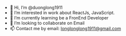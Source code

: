 - 👋 Hi, I’m @duonglong1911
- 👀 I’m interested in work about ReactJs, JavaScript.
- 🌱 I’m currently learning be a FronEnd Developer
- 💞️ I’m looking to collaborate on Email
- 📫 Contact me by email: longlonglong1911@gmail.com 

<!---
duonglong1911/duonglong1911 is a ✨ special ✨ repository because its `README.md` (this file) appears on your GitHub profile.
You can click the Preview link to take a look at your changes.
--->
